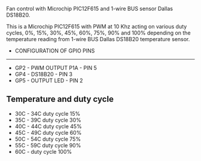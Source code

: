 Fan control with Microchip PIC12F615 and 1-wire BUS sensor Dallas DS18B20.

This is a Microchip PIC12F615 with PWM at 10 Khz acting on various duty cycles,
0%, 15%, 30%, 45%, 60%, 75%, 90% and 100% depending on the temperature reading 
from 1-wire BUS Dallas DS18B20 temperature sensor.

* CONFIGURATION OF GPIO PINS
------------------------------
* GP2 - PWM OUTPUT P1A - PIN 5
* GP4 - DS18B20        - PIN 3
* GP5 - OUTPUT LED     - PIN 2 

Temperature and duty cycle
------------------------------
* 30C - 34C duty cycle  15%
* 35C - 39C duty cycle  30%
* 40C - 44C duty cycle  45%
* 45C - 49C duty cycle  60%
* 50C - 54C duty cycle  75%
* 55C - 59C duty cycle  90%
* 60C -     duty cycle 100%
